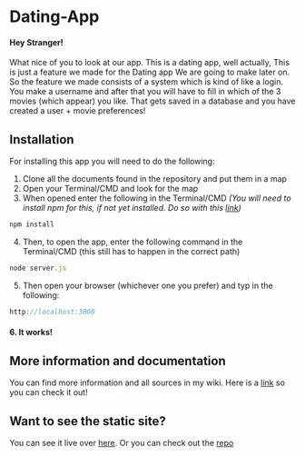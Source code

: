 # Dating-App

#### Hey Stranger!
What nice of you to look at our app. This is a dating app, well actually, This is just a feature we made for the Dating app
We are going to make later on. So the feature we made consists of a system which is kind of like a login. You make a username
and after that you will have to fill in which of the 3 movies (which appear) you like. That gets saved in a database and you
have created a user + movie preferences!

## Installation
For installing this app you will need to do the following:
1. Clone all the documents found in the repository and put them in a map
2. Open your Terminal/CMD and look for the map
3. When opened enter the following in the Terminal/CMD _(You will need to install npm for this, if not yet installed. Do so with this [link](https://www.npmjs.com/get-npm))_
```js
npm install
```
4. Then, to open the app, enter the following command in the Terminal/CMD (this still has to happen in the correct path)
```js
node server.js
```
5. Then open your browser (whichever one you prefer) and typ in the following:
```js
http://localhost:3000
```
#### 6. It works!

## More information and documentation
You can find more information and all sources in my wiki. Here is a [link](https://github.com/ParvinBDJ/Dating-App/wiki) so you can check it out!

## Want to see the static site?
You can see it live over [here](https://parvinbdj.github.io/Static-Site/). Or you can check out the [repo](https://github.com/ParvinBDJ/Static-Site)
